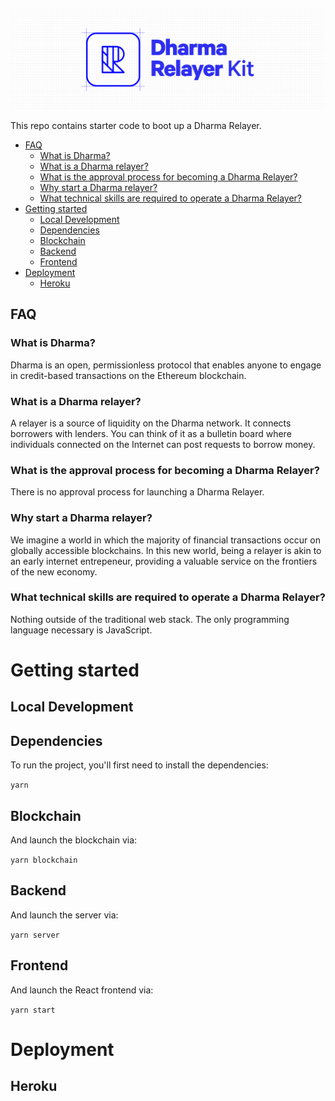 ![Dharma Relayer Starter Kit](public/dharma_relayer_banner.png)

This repo contains starter code to boot up a Dharma Relayer.

<!-- START doctoc generated TOC please keep comment here to allow auto update -->
<!-- DON'T EDIT THIS SECTION, INSTEAD RE-RUN doctoc TO UPDATE -->

-   [FAQ](#faq)
    -   [What is Dharma?](#what-is-dharma)
    -   [What is a Dharma relayer?](#what-is-a-dharma-relayer)
    -   [What is the approval process for becoming a Dharma Relayer?](#what-is-the-approval-process-for-becoming-a-dharma-relayer)
    -   [Why start a Dharma relayer?](#why-start-a-dharma-relayer)
    -   [What technical skills are required to operate a Dharma Relayer?](#what-technical-skills-are-required-to-operate-a-dharma-relayer)
-   [Getting started](#getting-started)
    -   [Local Development](#local-development)
    -   [Dependencies](#dependencies)
    -   [Blockchain](#blockchain)
    -   [Backend](#backend)
    -   [Frontend](#frontend)
-   [Deployment](#deployment)
    -   [Heroku](#heroku)

<!-- END doctoc generated TOC please keep comment here to allow auto update -->

## FAQ

### What is Dharma?

Dharma is an open, permissionless protocol that enables anyone to engage in credit-based transactions on the Ethereum blockchain.

### What is a Dharma relayer?

A relayer is a source of liquidity on the Dharma network. It connects borrowers with lenders. You can think of it as a bulletin board where individuals connected on the Internet can post requests to borrow money.

### What is the approval process for becoming a Dharma Relayer?

There is no approval process for launching a Dharma Relayer.

### Why start a Dharma relayer?

We imagine a world in which the majority of financial transactions occur on globally accessible blockchains. In this new world, being a relayer is akin to an early internet entrepeneur, providing a valuable service on the frontiers of the new economy.

### What technical skills are required to operate a Dharma Relayer?

Nothing outside of the traditional web stack. The only programming language necessary is JavaScript.

# Getting started

## Local Development

## Dependencies

To run the project, you'll first need to install the dependencies:

`yarn`

## Blockchain

And launch the blockchain via:

`yarn blockchain`

## Backend

And launch the server via:

`yarn server`

## Frontend

And launch the React frontend via:

`yarn start`

# Deployment

## Heroku
